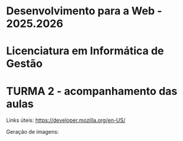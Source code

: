 # Desenvolvimento para a Web - 2025.2026

# Licenciatura em Informática de Gestão

# TURMA 2 - acompanhamento das aulas


Links úteis:
https://developer.mozilla.org/en-US/

Geração de imagens:
